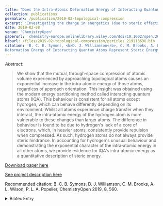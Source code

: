 ```yaml
---
title: "Does the Intra‐Atomic Deformation Energy of Interacting Quantum Atoms Represent Steric Energy?"
collection: publications
permalink: /publication/2019-02-topological-compression
excerpt: 'Investigating the change in energetics (due to steric effects) of topological atoms due to multi-directional compression.'
date: 2019-02-08
venue: 'ChemistryOpen'
paperurl: 'chemistry-europe.onlinelibrary.wiley.com/doi/10.1002/open.201800275'
biburl: /files/2019-02-topological-compression/pericles_219113638.bib
citation: 'B. C. B. Symons, <b>D. J. Williamson</b>, C. M. Brooks, A. L. Wilson, P. L. A. Popelier (2019). Does the Intra‐Atomic 
Deformation Energy of Interacting Quantum Atoms Represent Steric Energy? <i>ChemistryOpen</i>.'
---
```

*Abstract*: 
> We show that the mutual, through‐space compression of atomic volume experienced by approaching topological atoms causes an exponential 
increase in the intra‐atomic energy of those atoms, regardless of approach orientation. This insight was obtained using the modern energy 
partitioning method called interacting quantum atoms (IQA). This behaviour is consistent for all atoms except hydrogen, which can behave 
differently depending on its environment. Whilst all atoms experience charge transfer when they interact, the intra‐atomic energy of the 
hydrogen atom is more vulnerable to these changes than larger atoms. The difference in behaviour is found to be due to hydrogen's lack of 
a core of electrons, which, in heavier atoms, consistently provide repulsion when compressed. As such, hydrogen atoms do not always provide 
steric hindrance. In accounting for hydrogen's unusual behaviour and demonstrating the exponential character of the intra‐atomic energy in 
all other atoms, we provide evidence for IQA's intra‐atomic energy as a quantitative description of steric energy.


[Download paper here](https://onlinelibrary.wiley.com/doi/epdf/10.1002/open.201800275)

[See project description here](https://dominicwllmsn.github.io/projects/1_qct-compression/)


Recommended citation: B. C. B. Symons, D. J. Williamson, C. M. Brooks, A. L. Wilson, P. L. A. Popelier, ChemistryOpen 2019, 8, 560.

<details closed>
<summary>Bibtex Entry</summary>
<code>
<pre>
@article{Nachman_2019,
	@article{doi:10.1002/open.201800275,
	author = {Symons, Benjamin C. B. and Williamson, Dominic J. and Brooks, Campbell M. and Wilson, Alex L. and Popelier, Paul L. A.},
	title = {Does the Intra-Atomic Deformation Energy of Interacting Quantum Atoms Represent Steric Energy?},
	journal = {ChemistryOpen},
	volume = {8},
	number = {5},
	pages = {560-570},
	keywords = {quantum chemical topology (QCT), steric effects, van der Waals complexes, interacting quantum atoms (IQA), short-range repulsion potential},
	doi = {10.1002/open.201800275},
	url = {https://onlinelibrary.wiley.com/doi/abs/10.1002/open.201800275},
	eprint = {https://onlinelibrary.wiley.com/doi/pdf/10.1002/open.201800275},
	year = {2019}
}
</pre>
</code>
</details>